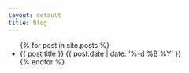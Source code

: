 ```yaml
---
layout: default
title: blog
---
```

<ul class='list-group list-group-light'>
  {% for post in site.posts %}
    <li class='list-group-item d-flex justify-content-between align-items-center'>
      <a href='{{ post.url }}'>{{ post.title }}</a>
      <span class='badge badge-secondary rounded-pill'>{{ post.date | date: '%-d %B %Y' }}</span>
    </li>
  {% endfor %}
</ul>
